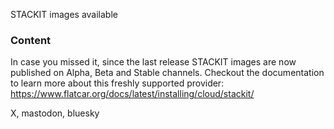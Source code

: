 STACKIT images available

### Content

In case you missed it, since the last release STACKIT images are now published on Alpha, Beta and Stable channels. Checkout the documentation to learn more about this freshly supported provider: https://www.flatcar.org/docs/latest/installing/cloud/stackit/

X, mastodon, bluesky
